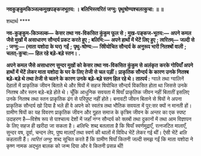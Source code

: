 **नवकुङ्कुमकिञ्जल्कमुखपङ्कजभूतय: ।** **बलिभिस्त्वरितं जग्मु: पृथुश्रोण्यश्चलत्कुचा: ॥ ॥** 

शब्दार्थ **** 

**नव-कुङ्कुम-किञ्जल्क—** **केसर तथा नव-विकसित कुंकुम फूल से** **; मुख-पङ्कज-भूतय:—** **अपने कमल जैसे मुखों में असाधारण** **सौन्दर्य प्रकट करते हुए** **; बलिभि:—** **अपने हाथों में भेंटें लिए हुए** **; त्वरितम्—** **जल्दी से** **; जग्मु:—** **(माता यशोदा के घर) गईं** **;** **पृथु-श्रोण्य:—** **स्रिीयोचित सौन्दर्य के अनुरूप भारी नितश्बों वाली** **; चलत्-कुचा:—** **हिल रहे बड़े-बड़े स्तन।** **.** 

**अपने कमल जैसे असाधारण सुन्दर मुखों को केसर तथा नव-विकसित कुंकुम से अलंकृत** **करके गोपियाँ अपने हाथों में भेंटें लेकर माता यशोदा के घर के लिए तेजी से चल पड़ीं।** **प्राकृतिक सौन्दर्य के कारण उनके नितश्ब बड़े-बड़े थे तथा तेजी से चलने के कारण उनके** **बड़े-बड़े स्तन हिल रहे थे।** **तात्पर्य :** ग्वाले तथा ग्वालिनें देहातों में प्राकृतिक जीवन बिताते थे और षियों में सहज षियोचित सौन्दर्य विकसित होता था जिससे उनके नितश्ब और स्तन बड़े-बड़े होते थे। चूँकि आधुनिक सवयता में षियाँ प्राकृतिक जीवन नहीं बितातीं इसलिए उनके नितश्ब तथा स्तन प्राकृतिक ढंग से परिपुष्ट नहीं होते। बनावटी जीवन बिताने से षियों ने अपना प्राकृतिक सौन्दर्य खो दिया है भले ही वे अपने को स्वतंत्र तथा भौतिक सवयता में पुर:सर क्यों न मानती हों। ग्रामीण षियों का यह विवरण प्राकृतिक जीवन और गॢहत समाज के कृत्रिम जीवन के अन्तर का एक स्पष्ट उदाहरण है—विशेष रूप से पाश्चात्य देशों में जहाँ नग्न सौन्दर्य को क्लबों तथा दुकानों में तथा आम विज्ञापन के लिए सहज ही खरीदा जा सकता है। *बलिभि:* शब्द बतलाता है कि षियाँ स्वर्णमुद्राएँ, रत्नजटित मालाएँ, सुन्दर वष, दूर्वा, चन्दन लेप, पुष्प मालाएँ तथा स्वर्ण की थालों में विविध भेंटें लेकर गई थीं। ऐसी भेंटें *बलि*  कहलाती हैं। *त्वरितं जग्मु:* शब्द सूचित करते हैं कि ग्रामीण षियाँ कितनी जल्दी समझ गईं कि माता यशोदा ने कृष्ण नामक अद्भुत बालक को जन्म दिया और वे कितनी प्रसन्न थीं!  